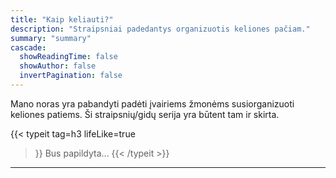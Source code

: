 ```yaml
---
title: "Kaip keliauti?"
description: "Straipsniai padedantys organizuotis keliones pačiam."
summary: "summary"
cascade:
  showReadingTime: false
  showAuthor: false
  invertPagination: false
---
```


Mano noras yra pabandyti padėti įvairiems žmonėms susiorganizuoti keliones patiems. Ši straipsnių/gidų serija yra būtent tam ir skirta.

{{< typeit 
  tag=h3
  lifeLike=true
>}}
Bus papildyta...
{{< /typeit >}}

---